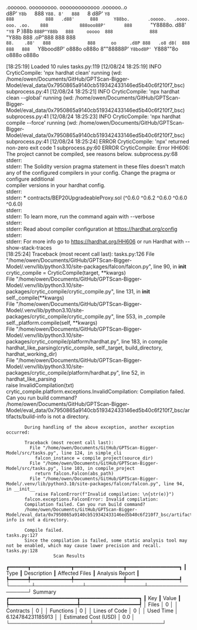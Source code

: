 

  .oooooo.    ooooooooo.   ooooooooooooo  .oooooo..o                                 
 d8P'  `Y8b   `888   `Y88. 8'   888   `8 d8P'    `Y8                                 
888            888   .d88'      888      Y88bo.       .ooooo.   .oooo.   ooo. .oo.   
888            888ooo88P'       888       `"Y8888o.  d88' `"Y8 `P  )88b  `888P"Y88b  
888     ooooo  888              888           `"Y88b 888        .oP"888   888   888  
`88.    .88'   888              888      oo     .d8P 888   .o8 d8(  888   888   888  
 `Y8bood8P'   o888o            o888o     8""88888P'  `Y8bod8P' `Y888""8o o888o o888o                                                        


                                                                   

[18:25:19] Loaded 10 rules                                                                                                                                                                             tasks.py:119
[12/08/24 18:25:19] INFO     CryticCompile: 'npx hardhat clean' running (wd: /home/owen/Documents/GitHub/GPTScan-Bigger-Model/eval_data/0x7950865a9140cb519342433146ed5b40c6f210f7_bsc)            subprocess.py:41
[12/08/24 18:25:21] INFO     CryticCompile: 'npx hardhat clean --global' running (wd: /home/owen/Documents/GitHub/GPTScan-Bigger-Model/eval_data/0x7950865a9140cb519342433146ed5b40c6f210f7_bsc)   subprocess.py:41
[12/08/24 18:25:23] INFO     CryticCompile: 'npx hardhat compile --force' running (wd: /home/owen/Documents/GitHub/GPTScan-Bigger-Model/eval_data/0x7950865a9140cb519342433146ed5b40c6f210f7_bsc)  subprocess.py:41
[12/08/24 18:25:24] ERROR    CryticCompile: 'npx' returned non-zero exit code 1                                                                                                                    subprocess.py:60
                    ERROR    CryticCompile: Error HH606: The project cannot be compiled, see reasons below.                                                                                        subprocess.py:68
                             stderr:                                                                                                                                                                               
                             stderr: The Solidity version pragma statement in these files doesn't match any of the configured compilers in your config. Change the pragma or configure additional                  
                             compiler versions in your hardhat config.                                                                                                                                             
                             stderr:                                                                                                                                                                               
                             stderr:   * contracts/BEP20UpgradeableProxy.sol (^0.6.0 ^0.6.2 ^0.6.0 ^0.6.0 ^0.6.0)                                                                                                  
                             stderr:                                                                                                                                                                               
                             stderr: To learn more, run the command again with --verbose                                                                                                                           
                             stderr:                                                                                                                                                                               
                             stderr: Read about compiler configuration at https://hardhat.org/config                                                                                                               
                             stderr:                                                                                                                                                                               
                             stderr: For more info go to https://hardhat.org/HH606 or run Hardhat with --show-stack-traces                                                                                         
[18:25:24] Traceback (most recent call last):                                                                                                                                                          tasks.py:126
             File "/home/owen/Documents/GitHub/GPTScan-Bigger-Model/.venv/lib/python3.10/site-packages/falcon/falcon.py", line 90, in __init__                                                                     
               crytic_compile = CryticCompile(target, **kwargs)                                                                                                                                                    
             File "/home/owen/Documents/GitHub/GPTScan-Bigger-Model/.venv/lib/python3.10/site-packages/crytic_compile/crytic_compile.py", line 131, in __init__                                                    
               self._compile(**kwargs)                                                                                                                                                                             
             File "/home/owen/Documents/GitHub/GPTScan-Bigger-Model/.venv/lib/python3.10/site-packages/crytic_compile/crytic_compile.py", line 553, in _compile                                                    
               self._platform.compile(self, **kwargs)                                                                                                                                                              
             File "/home/owen/Documents/GitHub/GPTScan-Bigger-Model/.venv/lib/python3.10/site-packages/crytic_compile/platform/hardhat.py", line 183, in compile                                                   
               hardhat_like_parsing(crytic_compile, self._target, build_directory, hardhat_working_dir)                                                                                                            
             File "/home/owen/Documents/GitHub/GPTScan-Bigger-Model/.venv/lib/python3.10/site-packages/crytic_compile/platform/hardhat.py", line 52, in hardhat_like_parsing                                       
               raise InvalidCompilation(txt)                                                                                                                                                                       
           crytic_compile.platform.exceptions.InvalidCompilation: Compilation failed. Can you run build command?                                                                                                   
           /home/owen/Documents/GitHub/GPTScan-Bigger-Model/eval_data/0x7950865a9140cb519342433146ed5b40c6f210f7_bsc/artifacts/build-info is not a directory.                                                      
                                                                                                                                                                                                                   
           During handling of the above exception, another exception occurred:                                                                                                                                     
                                                                                                                                                                                                                   
           Traceback (most recent call last):                                                                                                                                                                      
             File "/home/owen/Documents/GitHub/GPTScan-Bigger-Model/src/tasks.py", line 124, in simple_cli                                                                                                         
               falcon_instance = compile_project(source_dir)                                                                                                                                                       
             File "/home/owen/Documents/GitHub/GPTScan-Bigger-Model/src/tasks.py", line 103, in compile_project                                                                                                    
               return falcon.Falcon(abs_path)                                                                                                                                                                      
             File "/home/owen/Documents/GitHub/GPTScan-Bigger-Model/.venv/lib/python3.10/site-packages/falcon/falcon.py", line 94, in __init__                                                                     
               raise FalconError(f"Invalid compilation: \n{str(e)}")                                                                                                                                               
           falcon.exceptions.FalconError: Invalid compilation:                                                                                                                                                     
           Compilation failed. Can you run build command?                                                                                                                                                          
           /home/owen/Documents/GitHub/GPTScan-Bigger-Model/eval_data/0x7950865a9140cb519342433146ed5b40c6f210f7_bsc/artifacts/build-info is not a directory.                                                      
                                                                                                                                                                                                                   
           Compile failed.                                                                                                                                                                             tasks.py:127
           Since the compilation is failed, some static analysis tool may not be enabled, which may cause lower precision and recall.                                                                  tasks.py:128
                      Scan Results                       
┏━━━━━━┳━━━━━━━━━━━━━┳━━━━━━━━━━━━━━━━┳━━━━━━━━━━━━━━━━━┓
┃ Type ┃ Description ┃ Affected Files ┃ Analysis Report ┃
┡━━━━━━╇━━━━━━━━━━━━━╇━━━━━━━━━━━━━━━━╇━━━━━━━━━━━━━━━━━┩
└──────┴─────────────┴────────────────┴─────────────────┘
                  Summary                   
┏━━━━━━━━━━━━━━━━━━━━━━┳━━━━━━━━━━━━━━━━━━━┓
┃ Key                  ┃ Value             ┃
┡━━━━━━━━━━━━━━━━━━━━━━╇━━━━━━━━━━━━━━━━━━━┩
│ Files                │ 0                 │
│ Contracts            │ 0                 │
│ Functions            │ 0                 │
│ Lines of Code        │ 0                 │
│ Used Time            │ 6.124784231185913 │
│ Estimated Cost (USD) │ 0.0               │
└──────────────────────┴───────────────────┘
